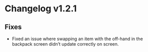 # Changelog v1.2.1

## Fixes
- Fixed an issue where swapping an item with the off-hand in the backpack screen didn’t update correctly on screen.